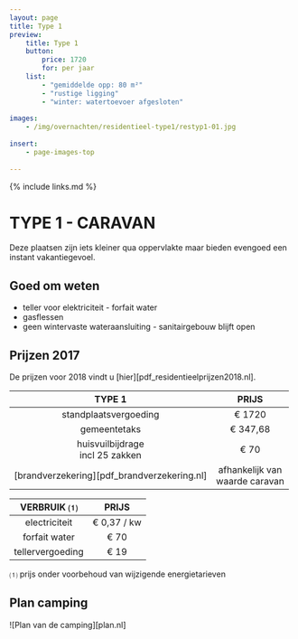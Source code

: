 ```yaml
---
layout: page
title: Type 1
preview: 
    title: Type 1
    button:
        price: 1720
        for: per jaar
    list:
        - "gemiddelde opp: 80 m²"
        - "rustige ligging"
        - "winter: watertoevoer afgesloten"
               
images:
    - /img/overnachten/residentieel-type1/restyp1-01.jpg
    
insert:
    - page-images-top
    
---
```


{% include links.md %}

# TYPE 1 - CARAVAN 

Deze plaatsen zijn iets kleiner qua oppervlakte maar bieden evengoed een instant vakantiegevoel. 


## Goed om weten

- teller voor elektriciteit - forfait water
- gasflessen
- geen wintervaste wateraansluiting - sanitairgebouw blijft open


## Prijzen 2017

De prijzen voor 2018 vindt u [hier][pdf_residentieelprijzen2018.nl].

TYPE 1                                         |PRIJS                               |
:---------------------------------------------:|:----------------------------------:|
standplaatsvergoeding                          | € 1720     
gemeentetaks                                   | € 347,68 
huisvuilbijdrage<br>incl 25 zakken<br>         | € 70    
 [brandverzekering][pdf_brandverzekering.nl]   | afhankelijk van <br>waarde caravan

VERBRUIK ⑴           |PRIJS          |
:--------------------:|:-------------:|
electriciteit         | € 0,37 / kw        
forfait water         | € 70
tellervergoeding      | € 19 

⑴ prijs onder voorbehoud van wijzigende energietarieven

## Plan camping

![Plan van de camping][plan.nl]

